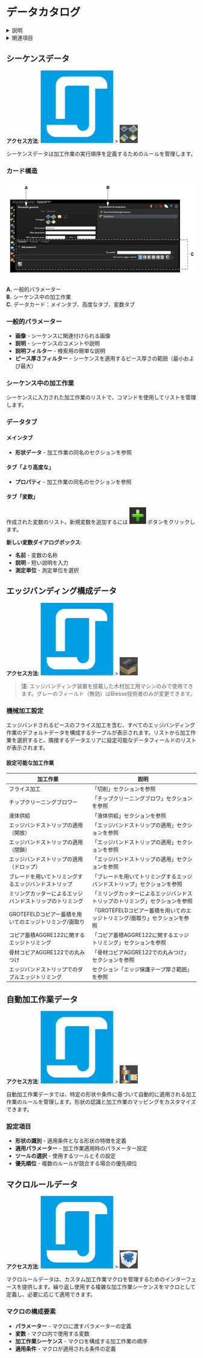 # データカタログ

<details>
<summary>説明</summary>

bSolidルール環境で使用されるデータカタログについて説明します。ルールエンジンを効果的に活用するために必要なデータ構成とカタログの管理方法を学ぶことができます。
</details>

<details>
<summary>関連項目</summary>

* [ルールの探索](./04-01_esplorare.md)
* [ルールの使用](./04-03_Uso-reg.md)
</details>

## シーケンスデータ

**アクセス方法**: ![bSolidルールアイコン](./img/04-01_rules_icon.png) > ![シーケンスアイコン](./img/04-02_sequences_icon.png)

シーケンスデータは加工作業の実行順序を定義するためのルールを管理します。

### カード構造

![シーケンスカード構造](./img/04-02_sequence_card.png)

**A.** 一般的パラメーター  
**B.** シーケンス中の加工作業  
**C.** データカード：メインタブ、高度なタブ、変数タブ

### 一般的パラメーター

* **画像** - シーケンスに関連付けられる画像
* **説明** - シーケンスのコメントや説明
* **説明フィルター** - 検索用の簡単な説明
* **ピース厚さフィルター** - シーケンスを適用するピース厚さの範囲（最小および最大）

### シーケンス中の加工作業

シーケンスに入力された加工作業のリストで、コマンドを使用してリストを管理します。

### データタブ

#### メインタブ
* **形状データ** - 加工作業の同名のセクションを参照

#### タブ「より高度な」
* **プロパティ** - 加工作業の同名のセクションを参照

#### タブ「変数」
作成された変数のリスト。新規変数を追加するには ![追加ボタン](./img/04-02_add_button.png) ボタンをクリックします。

**新しい変数ダイアログボックス**:
* **名前** - 変数の名称
* **説明** - 短い説明を入力
* **測定単位** - 測定単位を選択

## エッジバンディング構成データ

**アクセス方法**: ![bSolidルールアイコン](./img/04-01_rules_icon.png) > ![エッジバンディングアイコン](./img/04-02_edgebanding_icon.png)

> **注**: エッジバンディング装置を搭載した木材加工用マシンのみで使用できます。グレーのフィールド（無効）はBiesse技術者のみが変更できます。

### 機械加工設定

エッジバンドされるピースのフライス加工を含む、すべてのエッジバンディング作業のデフォルトデータを構成するテーブルが表示されます。リストから加工作業を選択すると、隣接するデータエリアに設定可能なデータフィールドのリストが表示されます。

#### 設定可能な加工作業

| 加工作業 | 説明 |
|---------|------|
| フライス加工 | 「切削」セクションを参照 |
| チップクリーニングブロワー | 「チップクリーニングブロワ」セクションを参照 |
| 液体供給 | 「液体供給」セクションを参照 |
| エッジバンドストリップの適用（開放） | 「エッジバンドストリップの適用」セクションを参照 |
| エッジバンドストリップの適用（閉鎖） | 「エッジバンドストリップの適用」セクションを参照 |
| エッジバンドストリップの適用（ドロップ） | 「エッジバンドストリップの適用」セクションを参照 |
| ブレードを用いてトリミングするエッジバンドストリップ | 「ブレードを用いてトリミングするエッジバンドストリップ」セクションを参照 |
| ミリングカッターによるエッジバンドストリップのトリミング | 「ミリングカッターによるエッジバンドストリップのトリミング」セクションを参照 |
| GROTEFELDコピアー蓄積を用いてのエッジトリミング/面取り | 「GROTEFELDコピアー蓄積を用いてのエッジトリミング/面取り」セクションを参照 |
| コピア蓄積AGGRE122に関するエッジトリミング | 「コピア蓄積AGGRE122に関するエッジトリミング」セクションを参照 |
| 骨材コピアAGGRE122での丸みつけ | 「骨材コピアAGGRE122での丸みつけ」セクションを参照 |
| エッジバンドストリップでのダブルエッジトリミング | セクション「エッジ保護テープ厚さ範囲」を参照 |

## 自動加工作業データ

**アクセス方法**: ![bSolidルールアイコン](./img/04-01_rules_icon.png) > ![自動加工作業アイコン](./img/04-02_auto_machining_icon.png)

自動加工作業データでは、特定の形状や条件に基づいて自動的に適用される加工作業のルールを管理します。形状の認識と加工作業のマッピングをカスタマイズできます。

### 設定項目

* **形状の識別** - 適用条件となる形状の特徴を定義
* **適用パラメーター** - 加工作業適用時のパラメーター設定
* **ツールの選択** - 使用するツールとその設定
* **優先順位** - 複数のルールが競合する場合の優先順位

## マクロルールデータ

**アクセス方法**: ![bSolidルールアイコン](./img/04-01_rules_icon.png) > ![マクロルールアイコン](./img/04-02_macro_icon.png)

マクロルールデータは、カスタム加工作業マクロを管理するためのインターフェースを提供します。繰り返し使用する複雑な加工作業シーケンスをマクロとして定義し、必要に応じて適用できます。

### マクロの構成要素

* **パラメーター** - マクロに渡すパラメーターの定義
* **変数** - マクロ内で使用する変数
* **加工作業シーケンス** - マクロを構成する加工作業の順序
* **適用条件** - マクロが適用される条件の定義 